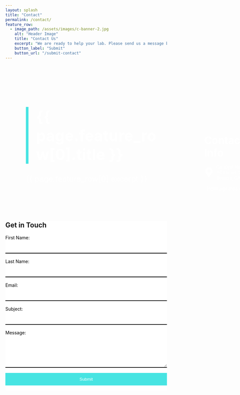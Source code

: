 ```yaml
---
layout: splash
title: "Contact"
permalink: /contact/
feature_row:
  - image_path: /assets/images/c-banner-2.jpg
    alt: "Header Image"
    title: "Contact Us"
    excerpt: "We are ready to help your lab. Please send us a message below describing your needs and we would be happy to schedule a video call consultation."
    button_label: "Submit"
    button_url: "/submit-contact"
---
```



<style>
  .color-line {
    height: 100%; /* Adjust the height as needed */
    position: absolute;
    left: 50%;
    top: 0;
    transform: translateX(-50%);
    width: 4px;
    background-color: #47e4e2;
  }

  .contact-info p {
    color: #ffffff; /* Set the font color to white */
  }
  .contact-form label {
    display: block;
    margin-bottom: 0.5rem;
    color: #000000;
  }

  .contact-form input,
  .contact-form textarea {
    width: 100%;
    padding: 0.5rem 0;
    margin-bottom: 1rem;
    border: none;
    border-bottom: 2px solid #000000;
    background-color: #ffffff; /* Set background color to white */
    color: #000000;
  }

  .contact-form input[type="submit"] {
    background-color: #47e4e2;
    color: #ffffff;
    border: none;
    padding: 0.75rem 1rem;
    cursor: pointer;
  }

  .contact-form input[type="submit"]:hover {
    background-color: #31b2af;
  }
</style>

<div style="position: relative;">
  <div class="feature-row" style="background-image: url('{{ page.feature_row[0].image_path }}'); background-size: cover; background-position: center; display: flex;">
    <div class="header-content" style="width: 85%; color: #ffffff; padding: 4rem; position: relative;">
      <h1 style="font-size: 3rem; margin-left: 2rem;">
        <span style="position: relative;">
          <span class="color-line" style="position: absolute; left: -2rem; top: 50%; transform: translateY(-50%); width: 8px; height: 100%; background-color: #47e4e2;"></span>
          {{ page.feature_row[0].title }}
        </span>
      </h1>
      <p style="font-size: 1.5rem;">{{ page.feature_row[0].excerpt }}</p>
    </div>
    <div class="contact-info" style="width: 38%; display: flex; flex-direction: column; color: #ffffff; justify-content: flex-end; padding: 4rem; margin-left: auto;">
      <h2 style="font-size: 2rem; color: #ffffff; margin-bottom: 1rem;">Contact Info</h2>
      <div style="display: flex; align-items: center; margin-bottom: 1rem;">
        <svg xmlns="http://www.w3.org/2000/svg" width="30" height="30" viewBox="0 0 384 512">
          <path fill="#ffffff" d="M172.268 501.67C26.97 291.031 0 269.413 0 192 0 85.961 85.961 0 192 0s192 85.961 192 192c0 77.413-26.97 99.031-172.268 309.67-9.535 13.774-29.93 13.773-39.464 0zM192 272c44.183 0 80-35.817 80-80s-35.817-80-80-80-80 35.817-80 80 35.817 80 80 80z"/>
        </svg>
        <p style="margin: 0 0 0 0.5rem;">Catalyst Neuro <br>844 Rose Drive, <br> Benicia, CA 94510</p>
      </div>
      <div style="display: flex; align-items: center;">
        <svg xmlns="http://www.w3.org/2000/svg" color="#ffffff" width="30" height="30" viewBox="0 0 448 512">
          <path fill="#ffffff" d="M400 32H48C21.49 32 0 53.49 0 80v352c0 26.51 21.49 48 48 48h352c26.51 0 48-21.49 48-48V80c0-26.51-21.49-48-48-48zM178.117 262.104C87.429 196.287 88.353 196.121 64 177.167V152c0-13.255 10.745-24 24-24h272c13.255 0 24 10.745 24 24v25.167c-24.371 18.969-23.434 19.124-114.117 84.938-10.5 7.655-31.392 26.12-45.883 25.894-14.503.218-35.367-18.227-45.883-25.895zM384 217.775V360c0 13.255-10.745 24-24 24H88c-13.255 0-24-10.745-24-24V217.775c13.958 10.794 33.329 25.236 95.303 70.214 14.162 10.341 37.975 32.145 64.694 32.01 26.887.134 51.037-22.041 64.72-32.025 61.958-44.965 81.325-59.406 95.283-70.199z"/>
        </svg>
        <p style="margin: 0 0 0 0.5rem;">inquiry@catalystneuro.com</p>
      </div>
    </div>
  </div>
</div>

<div class="contact-form" style="background-color: #ffffff;">
  <h2>Get in Touch</h2>
  <form action="{{ page.feature_row[0].button_url }}" method="POST">
    <div>
      <label for="first_name">First Name:</label>
      <input type="text" id="first_name" name="first_name" required>
    </div>
    <div>
      <label for="last_name">Last Name:</label>
      <input type="text" id="last_name" name="last_name" required>
    </div>
    <div>
      <label for="email">Email:</label>
      <input type="text" id="email" name="email" required>
    </div>
    <div>
      <label for="subject">Subject:</label>
      <input type="text" id="subject" name="subject" required>
    </div>
    <div>
      <label for="message">Message:</label>
      <textarea id="message" name="message" rows="5" required></textarea>
    </div>
    <div>
      <input type="submit" value="Submit">
    </div>
  </form>
</div>